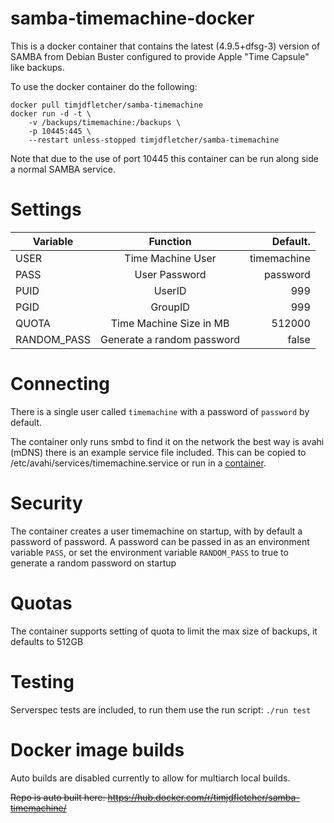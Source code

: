 # samba-timemachine-docker

This is a docker container that contains the latest (4.9.5+dfsg-3) version of SAMBA from Debian Buster configured to provide Apple "Time Capsule" like backups.

To use the docker container do the following:

```
docker pull timjdfletcher/samba-timemachine
docker run -d -t \
    -v /backups/timemachine:/backups \
    -p 10445:445 \
    --restart unless-stopped timjdfletcher/samba-timemachine
```

Note that due to the use of port 10445 this container can be run along side a normal SAMBA service.

# Settings

| Variable    | Function                  | Default.    |
| ------------|:-------------------------:|------------:|
| USER        | Time Machine User         | timemachine |
| PASS        | User Password             | password    |
| PUID        | UserID                    | 999         |
| PGID        | GroupID                   | 999         |
| QUOTA       | Time Machine Size in MB   | 512000      |
| RANDOM_PASS | Generate a random password| false       |

# Connecting

There is a single user called `timemachine` with a password of `password` by default. 

The container only runs smbd to find it on the network the best way is avahi (mDNS) there is an example service file included. 
This can be copied to /etc/avahi/services/timemachine.service or run in a [container](https://hub.docker.com/r/solidnerd/avahi).

# Security

The container creates a user timemachine on startup, with by default a password of password. 
A password can be passed in as an environment variable `PASS`, or set the environment variable `RANDOM_PASS` to true to generate a random password on startup

# Quotas

The container supports setting of quota to limit the max size of backups, it defaults to 512GB

# Testing

Serverspec tests are included, to run them use the run script: `./run test`

# Docker image builds

Auto builds are disabled currently to allow for multiarch local builds.

~~Repo is auto built here: https://hub.docker.com/r/timjdfletcher/samba-timemachine/~~
